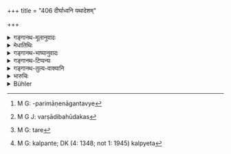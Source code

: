 +++
title = "406 दीर्घाध्वनि यथादेशम्"

+++

<details><summary>गङ्गानथ-मूलानुवादः</summary>

For a long passage, the boat-fare should be in propor tion to the time and place; this should be understood to be the rule regarding the banks of rivers; in connection with the sea, there is no fixed rule.—(406)
</details>

<details><summary>मेधातिथिः</summary>

पारावारोत्तारणे पूर्वं दानम् । अयं नावा ग्रामान्तरगमने । **दीर्घाध्वनि** योजनादिपरिमाणेन गन्तव्ये[^३७४] । **यथादेशम्** । यस्मिन् देशे यत् तरिदानं नाविकैः स्थापितं तद् एव । **यथाकालम्** । कालो वर्षादिः बहूदकः,[^३७५] तत्रान्यन् मूल्यम् । स्वल्पोदकायां सरिति चिरेण ग्रामप्राप्तौ नाविकानाम् अधिकतरायासवताम् अधिकमूल्यम् । तरमूल्ये कारणे कार्यशब्दस् **तरो**[^३७६] **भवेद्** इति । यावद् यावद् दीर्घो देशस् तावत् तावत् तरपणो वर्धते । एतच् च **नदीतीरेषु विद्यात्** । **समुद्रे** सागरे **नास्ति** तर**लक्षणम्** । न शक्यते लक्षयितुं कति योजनानि नौर् व्यूढा येन तदनुसारेण मूल्यं कल्प्यते[^३७७] । नदनदीषु शक्यते ज्ञातुम् अयं पन्था योजनमात्रो द्वियोजन इति । तत्र हि तत्र ग्रामाः परिमाणचिह्नम् । तत्रैकयोजने ऽध्वनि यन् मूल्यं द्विगुणं तद् द्वियोजने । समुद्रे तु बहुवाह्या नौः, न च सुष्टु शक्यते योजनादिपरिच्छेदः कर्तुम् । अत एवोक्तं **समुद्रे नास्ति लक्षणम्** इति ॥ ८.४०६ ॥


[^३७७]:
     M G: kalpante; DK (4: 1348; not 1: 1945) kalpyeta


[^३७६]:
     M G: tare


[^३७५]:
     M G J: varṣādibahūdakas


[^३७४]:
     M G: -parimāṇenāgantavye
</details>

<details><summary>गङ्गानथ-भाष्यानुवादः</summary>

The toll mentioned in the foregoing verses is to be paid for the crossing of rivers; what is now declared relates to the passage by boat from one village to another.

‘*For a long passage*’—*i.e*., in a journey that is measured by miles.

‘*In proportion to the place*’—*i.e*., according to the freight-rates that may have been fixed by the boatmen of the place concerned.

‘*In proportion to the time*,’—the fare payable during the rains, or where there is plenty of water, shall he different from that payable in a river where there is very little water; in the latter case there is much time taken in going from one village to another, and it involves more labour on the part of the boatmen,—hence the fare in this case would he heavier.

The term ‘*tara*,’ which literally means *crossing*, which is the effect of the *fare* that is paid, has been used here for this latter. The sense is that the amount of fare payable goes on increasing in proportion to the distance traversed.

‘*This should be understood to be the rule regarding the banks of rivers*.’

‘*In regard to the sea, there is no settled rule*’—regarding fares. Since it cannot be ascertained how many miles the boat has been carried, according to which the distance and the fare could be computed. In the case of rivers and lakes, it can be ascertained whether the distance traversed is one *Yojana* (8 miles) or two; because the villages serve as the measuring points; so that the fare paid for a journey of two would ho double of that paid for that of one *Yojana*. In the sea, on the other hand, the boat can be taken with great difficulty, and distances also cannot he measured; it is for this reason that it has been declared that ‘*as regards the sea there is no settled rule*.’—(406)
</details>

<details><summary>गङ्गानथ-टिप्पन्यः</summary>

This verse is quoted in *Vīramitrodaya* (Rājanīti, p. 270), which explains the meaning to be that for voyages by river, the freight, etc. payable is to be determined by considerations of place and time; and in the case of voyages *by sea*, there is no such hard and fast rule, the freight payable being what is agreed upon in each case.

It is quoted in *V* *yavahāra-Bālambhaṭṭī* (p. 263), which has the following notes:—What has been said in the preceding verse applies to river-crossings; in the case of long voyages by river the fares are to be determined by such considerations as whether the river is sluggish or swift, whether the season is summer or the rains; for voyages by sea, no rates can be fixed.
</details>

<details><summary>गङ्गानथ-तुल्य-वाक्यानि</summary>

**(verses 8.404-406)**

See Comparative notes for [Verse 8.404].
</details>

<details><summary>भारुचिः</summary>

दीर्घे यातव्ये ऽध्वनि कल्प्यस् तरः क्षयलाभान् अवेक्ष्य । तथा नदीवैपुल्यम् अपेक्ष्य पारगमने । ऋज्व् अन्यत् ॥ ८.४०४ ॥
</details>

<details><summary>Bühler</summary>

406	For a long passage the boat-hire must be proportioned to the places and times; know that this (rule refers) to (passages along) the banks of rivers; at sea there is no settled (freight).
</details>
